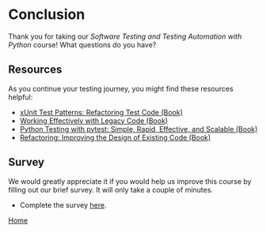 # Conclusion

Thank you for taking our *Software Testing and Testing Automation with Python*
course! What questions do you have?

## Resources
As you continue your testing journey, you might find these resources helpful:
- [xUnit Test Patterns: Refactoring Test Code (Book)](https://amzn.to/2TDAfu2)
- [Working Effectively with Legacy Code (Book)](https://amzn.to/2Y0A8r1)
- [Python Testing with pytest: Simple, Rapid, Effective, and Scalable (Book)](https://amzn.to/2CmOSqO)
- [Refactoring: Improving the Design of Existing Code (Book)](https://amzn.to/2Cmpj9r)

## Survey
We would greatly appreciate it if you would help us improve this course by
filling out our brief survey. It will only take a couple of minutes.
* Complete the survey [here](https://forms.gle/AjDc1Rxq64UvpcUk8).

[Home](index.html)
